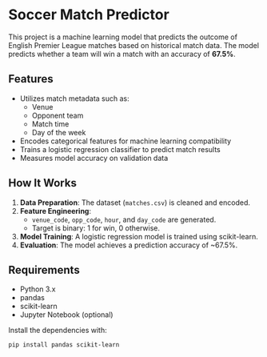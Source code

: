 # Soccer Match Predictor

This project is a machine learning model that predicts the outcome of English Premier League matches based on historical match data. The model predicts whether a team will win a match with an accuracy of **67.5%**.

## Features

- Utilizes match metadata such as:
  - Venue
  - Opponent team
  - Match time
  - Day of the week
- Encodes categorical features for machine learning compatibility
- Trains a logistic regression classifier to predict match results
- Measures model accuracy on validation data

## How It Works

1. **Data Preparation**: The dataset (`matches.csv`) is cleaned and encoded.
2. **Feature Engineering**:
   - `venue_code`, `opp_code`, `hour`, and `day_code` are generated.
   - Target is binary: 1 for win, 0 otherwise.
3. **Model Training**: A logistic regression model is trained using scikit-learn.
4. **Evaluation**: The model achieves a prediction accuracy of ~67.5%.

## Requirements

- Python 3.x
- pandas
- scikit-learn
- Jupyter Notebook (optional)

Install the dependencies with:

```bash
pip install pandas scikit-learn
